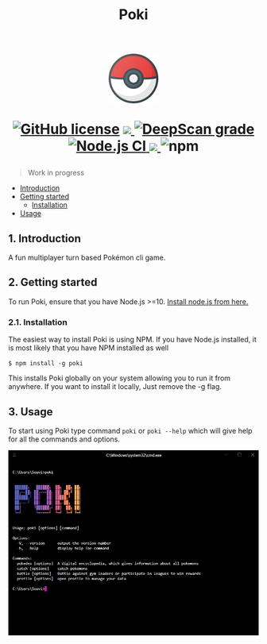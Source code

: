 <h1 align="center">
Poki
<br> <br>
<p align="center">
<img src="https://github.com/Souvikns/Poki/blob/main/static/pokeball.svg"  width="100">
</p>

<p align="center">
 <a href="https://github.com/Souvikns/Poki/blob/main/LICENSE"><img alt="GitHub license" src="https://img.shields.io/github/license/Souvikns/Poki"></a>

<a href="https://github.com/Souvikns/Poki/pulls">
<img src="https://img.shields.io/badge/PRs-open-green">
</a>
<a href="https://deepscan.io/dashboard#view=project&tid=8580&pid=16849&bid=368882"><img src="https://deepscan.io/api/teams/8580/projects/16849/branches/368882/badge/grade.svg" alt="DeepScan grade"></a>
<a href="https://github.com/Tech-Phantoms/pokemon-cli-game/actions/workflows/node.js.yml">
<img src="https://github.com/Tech-Phantoms/pokemon-cli-game/actions/workflows/node.js.yml/badge.svg" alt="Node.js CI">
</a>

<a href="https://codecov.io/gh/Souvikns/Poki">
        <img src="https://codecov.io/gh/Souvikns/Poki/branch/main/graph/badge.svg?token=FYklvhHRMn"/>
 </a>

<img alt="npm" src="https://img.shields.io/npm/dw/poki">

</p>
</h1>

> Work in progress

<!-- vscode-markdown-toc -->

- [Introduction](#introduction)
- [Getting started](#getting-started)
  - [Installation](#installation)
- [Usage](#usage)

<!-- vscode-markdown-toc-config
	numbering=true
	autoSave=true
	/vscode-markdown-toc-config -->
<!-- /vscode-markdown-toc -->

## 1. <a name='introduction'></a>Introduction

A fun multiplayer turn based Pokémon cli game.

## 2. <a name='getting-started'></a>Getting started

To run Poki, ensure that you have Node.js >=10.
[Install node.js from here.](https://nodejs.org/en/)

### 2.1. <a name='installation'></a>Installation

The easiest way to install Poki is using NPM. If you have Node.js installed, it
is most likely that you have NPM installed as well

```
$ npm install -g poki
```

This installs Poki globally on your system allowing you to run it from anywhere.
If you want to install it locally, Just remove the -g flag.

## 3. <a name='usage'></a>Usage

To start using Poki type command `poki` or `poki --help` which will give help
for all the commands and options.

![help screenshot](https://github.com/Souvikns/Poki/blob/main/static/ss.PNG)
